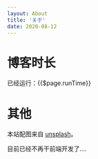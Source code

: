 ```yaml
---
layout: About
title: '关于'
date: 2020-08-12
---
```

# 博客时长
已经运行：{{$page.runTime}}

# 其他
本站配图来自 [unsplash](https://unsplash.com/)。

目前已经不再干前端开发了....